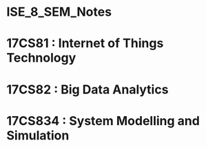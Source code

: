 # ISE_8_SEM_Notes

# 17CS81 : Internet of Things Technology
# 17CS82 : Big Data Analytics
# 17CS834 : System Modelling and Simulation

